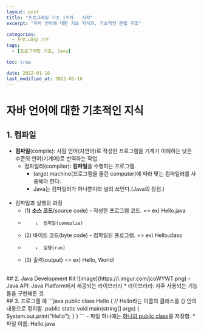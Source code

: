 ```yaml
---
layout: post
title: "프로그래밍 기초 1주차 - 시작"
excerpt: "자바 언어에 대한 기초 지식과, 기초적인 문법 구조"

categories:
  - 프로그래밍 기초
tags:
  - [프로그래밍 기초, Java]

toc: true

date: 2022-01-16
last_modified_at: 2022-01-16
---
```


# 자바 언어에 대한 기초적인 지식  
## 1. 컴파일  
- **컴파일**(compile): 사람 언어(자연어)로 작성한 프로그램을 기계가 이해하는 낮은 수준의 언어(기계어)로 번역하는 작업.  
  * 컴파일러(compiler): **컴파일**을 수행하는 프로그램.  
    + target machine(프로그램을 돌린 computer)에 따라 맞는 컴파일러를 사용해야 한다.  
    + Java는 컴파일러가 하나뿐이라 널리 쓰인다.(Java의 장점.)  
  <br>
- 컴파일과 실행의 과정  
  * (1) **소스 코드**(source code) - 작성한 프로그램 코드.  => ex) Hello.java  
  *         ↓  컴파일(comeplie)
  * (2) 바이트 코드(byte code) - 컴파일된 프로그램.  => ex) Hello.class
  *         ↓  실행(run)
  * (3) 출력(output) => ex) Hello, World!  
<br>
## 2. Java Development Kit  
![image](https://i.imgur.com/jcoWYWT.png)
- Java API: Java Platform에서 제공되는 라이브러리
  * 라이브러리: 자주 사용되는 기능들을 구현해둔 것.
<br>
## 3. 프로그램 예
```java
public class Hello {  // Hello라는 이름의 클래스를 {} 안의 내용으로 정의함.
    public static void main(string[] args) {
      System.out.print("Hello");
    }
}
```
- 파일 하나에는 <u>하나의 public class</u>를 저장함.
  * 파일 이름: Hello.java